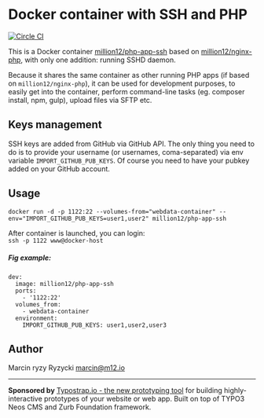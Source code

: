 # Docker container with SSH and PHP
[![Circle CI](https://circleci.com/gh/million12/docker-php-app-ssh.svg?style=svg)](https://circleci.com/gh/million12/docker-php-app-ssh)

This is a Docker container [million12/php-app-ssh](https://registry.hub.docker.com/u/million12/php-app-ssh/) based on [million12/nginx-php](https://registry.hub.docker.com/u/million12/nginx-php/), with only one addition: running SSHD daemon. 

Because it shares the same container as other running PHP apps (if based on `million12/nginx-php`), it can be used for development purposes, to easily get into the container, perform command-line tasks (eg. composer install, npm, gulp), upload files via SFTP etc.

## Keys management

SSH keys are added from GitHub via GitHub API. The only thing you need to do is to provide your username (or usernames, coma-separated) via env variable `IMPORT_GITHUB_PUB_KEYS`. Of course you need to have your pubkey added on your GitHub account.

## Usage

`docker run -d -p 1122:22 --volumes-from="webdata-container" --env="IMPORT_GITHUB_PUB_KEYS=user1,user2" million12/php-app-ssh`

After container is launched, you can login:  
`ssh -p 1122 www@docker-host`

##### Fig example:  
```
dev:
  image: million12/php-app-ssh
  ports:
    - '1122:22'
  volumes_from:
    - webdata-container
  environment:
    IMPORT_GITHUB_PUB_KEYS: user1,user2,user3
```

## Author

Marcin ryzy Ryzycki <marcin@m12.io>

---

**Sponsored by** [Typostrap.io - the new prototyping tool](http://typostrap.io/) for building highly-interactive prototypes of your website or web app. Built on top of TYPO3 Neos CMS and Zurb Foundation framework.
